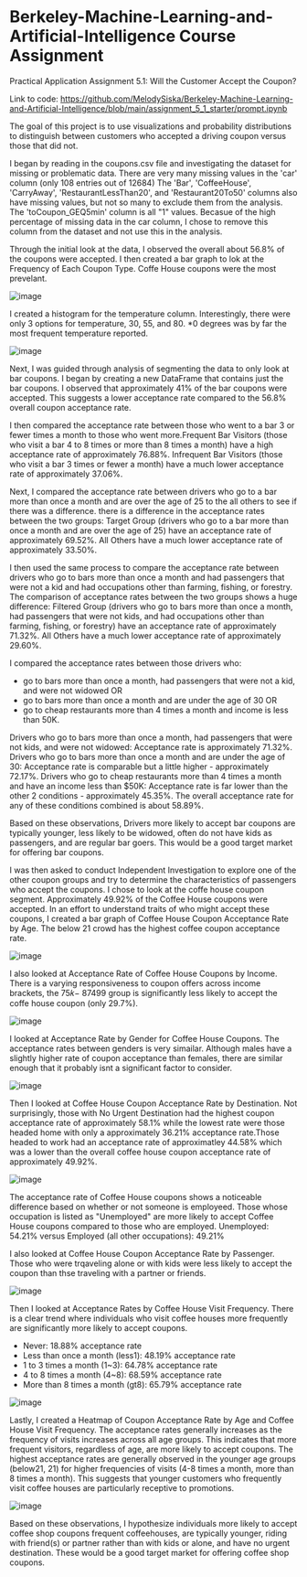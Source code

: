 # Berkeley-Machine-Learning-and-Artificial-Intelligence Course Assignment
Practical Application Assignment 5.1: Will the Customer Accept the Coupon?

Link to code: https://github.com/MelodySiska/Berkeley-Machine-Learning-and-Artificial-Intelligence/blob/main/assignment_5_1_starter/prompt.ipynb


The goal of this project is to use visualizations and probability distributions to distinguish between customers who accepted a driving coupon versus those that did not. 

I began by reading in the coupons.csv file and investigating the dataset for missing or problematic data. There are very many missing values in the 'car' column (only 108 entries out of 12684)
The 'Bar', 'CoffeeHouse', 'CarryAway', 'RestaurantLessThan20', and 'Restaurant20To50' columns also have missing values, but not so many to exclude them from the analysis. The 'toCoupon_GEQ5min' column is all "1" values. Becasue of the high percentage of missing data in the car column, I chose to remove this column from the dataset and not use this in the analysis.

Through the initial look at the data, I observed the overall about 56.8% of the coupons were accepted. I then created a bar graph to lok at the Frequency of Each Coupon Type. Coffe House coupons were the most prevelant.

![image](https://github.com/MelodySiska/Berkeley-Machine-Learning-and-Artificial-Intelligence/assets/168995724/6ae827a3-c20d-4fda-bd8f-6221bb324b0c)

I created a histogram for the temperature column. Interestingly, there were only 3 options for temperature, 30, 55, and 80. *0 degrees was by far the most frequent temperature reported.

![image](https://github.com/MelodySiska/Berkeley-Machine-Learning-and-Artificial-Intelligence/assets/168995724/4702c677-1f3a-4d39-90b7-ba2f643032d7)

Next, I was guided through analysis of segmenting the data to only look at bar coupons. I began by creating a new DataFrame that contains just the bar coupons. I observed that approximately 41% of the bar coupons were accepted. This suggests a lower acceptance rate compared to the 56.8% overall coupon acceptance rate. 

I then compared the acceptance rate between those who went to a bar 3 or fewer times a month to those who went more.Frequent Bar Visitors (those who visit a bar 4 to 8 times or more than 8 times a month) have a high acceptance rate of approximately 76.88%. Infrequent Bar Visitors (those who visit a bar 3 times or fewer a month) have a much lower acceptance rate of approximately 37.06%.

Next, I compared the acceptance rate between drivers who go to a bar more than once a month and are over the age of 25 to the all others to see if there was a difference. there is a difference in the acceptance rates between the two groups: Target Group (drivers who go to a bar more than once a month and are over the age of 25) have an acceptance rate of approximately 69.52%. All Others have a much lower acceptance rate of approximately 33.50%.

I then used the same process to compare the acceptance rate between drivers who go to bars more than once a month and had passengers that were not a kid and had occupations other than farming, fishing, or forestry. The comparison of acceptance rates between the two groups shows a huge difference: Filtered Group (drivers who go to bars more than once a month, had passengers that were not kids, and had occupations other than farming, fishing, or forestry) have an acceptance rate of approximately 71.32%. All Others have a much lower acceptance rate of approximately 29.60%.

I compared the acceptance rates between those drivers who:
- go to bars more than once a month, had passengers that were not a kid, and were not widowed OR
- go to bars more than once a month and are under the age of 30 OR
- go to cheap restaurants more than 4 times a month and income is less than 50K.

Drivers who go to bars more than once a month, had passengers that were not kids, and were not widowed: Acceptance rate is approximately 71.32%. Drivers who go to bars more than once a month and are under the age of 30: Acceptance rate is comparable but a little higher - approximately 72.17%. Drivers who go to cheap restaurants more than 4 times a month and have an income less than $50K: Acceptance rate is far lower than the other 2 conditions - approximately 45.35%. The overall acceptance rate for any of these conditions combined is about 58.89%.

Based on these observations, Drivers more likely to accept bar coupons are typically younger, less likely to be widowed, often do not have kids as passengers, and are regular bar goers. This would be a good target market for offering bar coupons.

I was then asked to conduct Independent Investigation to explore one of the other coupon groups and try to determine the characteristics of passengers who accept the coupons. I chose to look at the coffe house coupon segment. Approximately 49.92% of the Coffee House coupons were accepted. In an effort to understand traits of who might accept these coupons, I  created a bar graph of Coffee House Coupon Acceptance Rate by Age. The below 21 crowd has the highest coffee coupon acceptance rate.

![image](https://github.com/MelodySiska/Berkeley-Machine-Learning-and-Artificial-Intelligence/assets/168995724/9e527bd3-5f5c-4c7f-85cf-5eb0cafcb863)

I also looked at Acceptance Rate of Coffee House Coupons by Income. There is a varying responsiveness to coupon offers across income brackets, the  75𝑘−
 87499 group is significantly less likely to accept the coffe house coupon (only 29.7%).

 ![image](https://github.com/MelodySiska/Berkeley-Machine-Learning-and-Artificial-Intelligence/assets/168995724/a7fc144e-33cb-4125-a6f8-5c0be35f0213)

I looked at Acceptance Rate by Gender for Coffee House Coupons. The acceptance rates between genders is very simailar. Although males have a slightly higher rate of coupon acceptance than females, there are similar enough that it probably isnt a significant factor to consider.

![image](https://github.com/MelodySiska/Berkeley-Machine-Learning-and-Artificial-Intelligence/assets/168995724/f06bcbc9-76f4-4ddc-9fc3-7ae4a41d349c)

Then I looked at Coffee House Coupon Acceptance Rate by Destination. Not surprisingly, those with No Urgent Destination had the highest coupon acceptance rate of approximately 58.1% while the lowest rate were those headed home with only a approximately 36.21% acceptance rate.Those headed to work had an acceptance rate of approximatley 44.58% which was a lower than the overall coffee house coupon acceptance rate of approximately 49.92%.

![image](https://github.com/MelodySiska/Berkeley-Machine-Learning-and-Artificial-Intelligence/assets/168995724/b5c71474-2332-45fa-830e-72e398aba521)

The acceptance rate of Coffee House coupons shows a noticeable difference based on whether or not someone is employeed. Those whose occupation is listed as "Unemployed" are more likely to accept Coffee House coupons compared to those who are employed. Unemployed: 54.21%  versus Employed (all other occupations): 49.21%

I also looked at Coffee House Coupon Acceptance Rate by Passenger. Those who were trqaveling alone or with kids were less likely to accept the coupon than thse traveling with a partner or friends.

![image](https://github.com/MelodySiska/Berkeley-Machine-Learning-and-Artificial-Intelligence/assets/168995724/b4d28b98-e86c-4c15-af29-d1a84e8e123b)

Then I looked at Acceptance Rates by Coffee House Visit Frequency. There is a clear trend where individuals who visit coffee houses more frequently are significantly more likely to accept coupons.

- Never: 18.88% acceptance rate
- Less than once a month (less1): 48.19% acceptance rate
- 1 to 3 times a month (1~3): 64.78% acceptance rate
- 4 to 8 times a month (4~8): 68.59% acceptance rate
- More than 8 times a month (gt8): 65.79% acceptance rate

![image](https://github.com/MelodySiska/Berkeley-Machine-Learning-and-Artificial-Intelligence/assets/168995724/98517172-9ef3-490b-9db4-997374511ce9)

Lastly, I created a Heatmap of Coupon Acceptance Rate by Age and Coffee House Visit Frequency. The acceptance rates generally increases as the frequency of visits increases across all age groups. This indicates that more frequent visitors, regardless of age, are more likely to accept coupons. The highest acceptance rates are generally observed in the younger age groups (below21, 21) for higher frequencies of visits (4-8 times a month, more than 8 times a month). This suggests that younger customers who frequently visit coffee houses are particularly receptive to promotions.

![image](https://github.com/MelodySiska/Berkeley-Machine-Learning-and-Artificial-Intelligence/assets/168995724/52135ce7-7299-4c4c-9131-a778d030169d)


Based on these observations, I hypothesize individuals more likely to accept coffee shop coupons frequent coffeehouses, are typically younger, riding with friend(s) or partner rather than with kids or alone, and have no urgent destination. These would be a good target market for offering coffee shop coupons.
